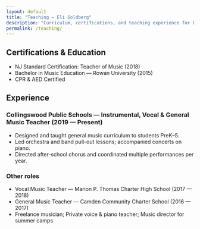 ```yaml
---
layout: default
title: "Teaching — Eli Goldberg"
description: "Curriculum, certifications, and teaching experience for Eli Goldberg."
permalink: /teaching/
---
```


<section class="card">
  <h2 class="section-title">Certifications & Education</h2>
  <ul>
    <li>NJ Standard Certification: Teacher of Music (2018)</li>
    <li>Bachelor in Music Education — Rowan University (2015)</li>
    <li>CPR & AED Certified</li>
  </ul>
</section>

<section class="card">
  <h2 class="section-title">Experience</h2>
  <h3>Collingswood Public Schools — Instrumental, Vocal & General Music Teacher (2019 — Present)</h3>
  <ul>
    <li>Designed and taught general music curriculum to students PreK–5.</li>
    <li>Led orchestra and band pull-out lessons; accompanied concerts on piano.</li>
    <li>Directed after-school chorus and coordinated multiple performances per year.</li>
  </ul>
  <h3>Other roles</h3>
  <ul>
    <li>Vocal Music Teacher — Marion P. Thomas Charter High School (2017 — 2018)</li>
    <li>General Music Teacher — Camden Community Charter School (2016 — 2017)</li>
    <li>Freelance musician; Private voice & piano teacher; Music director for summer camps</li>
  </ul>
</section>
